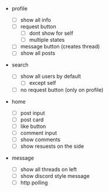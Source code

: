 -   profile

    -   [ ] show all info
    -   [ ] request button
        -   [ ] dont show for self
        -   [ ] multiple states
    -   [ ] message button (creates thread)
    -   [ ] show all posts

-   search

    -   [ ] show all users by default
        -   [ ] except self
    -   [ ] no request button (only on profile)

-   home

    -   [ ] post input
    -   [ ] post card
    -   [ ] like button
    -   [ ] comment input
    -   [ ] show comments
    -   [ ] show resuests on the side

-   message
    -   [ ] show all threads on left
    -   [ ] show discord style message
    -   [ ] http polling

